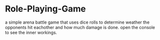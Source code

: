 # Role-Playing-Game

a simple arena battle game that uses dice rolls to determine weather the opponents hit eachother and how much damage is done. open the console to see the inner workings.
